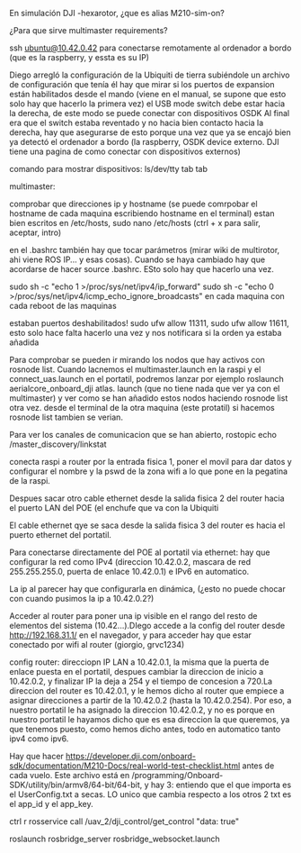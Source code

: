 En simulación DJI -hexarotor, ¿que es alias M210-sim-on?

¿Para que sirve multimaster requirements?

ssh ubuntu@10.42.0.42 para conectarse remotamente al ordenador a bordo (que es la raspberry, y essta es su IP)

Diego arregló la configuración de la Ubiquiti de tierra subiéndole un archivo de configuración que tenía él
hay que mirar si los puertos de expansion están habilitados desde el mando (viene en el manual, se supone que esto solo hay que hacerlo la primera vez)
el USB mode switch debe estar hacia la derecha, de este modo se puede conectar con dispositivos OSDK
Al final era que el switch estaba reventado y no hacia bien contacto hacia la derecha, hay que asegurarse de esto porque una vez que ya se encajó bien ya detectó el ordenador a bordo (la raspberry, OSDK device externo. DJI tiene una pagina de como conectar con dispositivos externos)

comando para mostrar dispositivos: ls/dev/tty tab tab

multimaster:

comprobar que direcciones ip y hostname (se puede comrpobar el hostname de cada maquina escribiendo hostname en el terminal) estan bien escritos en /etc/hosts, sudo nano /etc/hosts (ctrl + x para salir, aceptar, intro)

en el .bashrc también hay que tocar parámetros (mirar wiki de multirotor, ahi viene ROS IP... y esas cosas). Cuando se haya cambiado hay que acordarse de hacer source .bashrc. ESto solo hay que hacerlo una vez.

sudo sh -c "echo 1 >/proc/sys/net/ipv4/ip_forward"
sudo sh -c "echo 0 >/proc/sys/net/ipv4/icmp_echo_ignore_broadcasts" en cada maquina con cada reboot de las maquinas

estaban puertos deshabilitados! sudo ufw allow 11311, sudo ufw allow 11611, esto solo hace falta hacerlo una vez y nos notificara si la orden ya estaba añadida

Para comprobar se pueden ir mirando los nodos que hay activos con rosnode list. Cuando lacnemos el multimaster.launch en la raspi y el connect_uas.launch en el portatil, podremos lanzar por ejemplo roslaunch aerialcore_onboard_dji atlas. launch (que no tiene nada que ver ya con el multimaster) y ver como se han añadido estos nodos haciendo rosnode list otra vez. desde el terminal de la otra maquina (este protatil) si hacemos rosnode list tambien se verian.

Para ver los canales de comunicacion que se han abierto, rostopic echo /master_discovery/linkstat

conecta raspi a router por la entrada fisica 1, poner el movil para dar datos y configurar el nombre y la pswd de la zona wifi a lo que pone en la pegatina de la raspi.

Despues sacar otro cable ethernet desde la salida fisica 2 del router hacia el puerto LAN del POE (el enchufe que va con la Ubiquiti

El cable ethernet qye se saca desde la salida fisica 3 del router es hacia el puerto ethernet del portatil.

Para conectarse directamente del POE al portatil via ethernet: hay que configurar la red como IPv4 (direccion 10.42.0.2, mascara de red 255.255.255.0, puerta de enlace 10.42.0.1) e IPv6 en automatico.

La ip al parecer hay que configurarla en dinámica, (¿esto no puede chocar con cuando pusimos la ip a 10.42.0.2?)

Acceder al router para poner una ip visible en el rango del resto de elementos del sistema (10.42...).DIego accede a la config del router desde http://192.168.31.1/ en el navegador, y para acceder hay que estar conectado por wifi al router (giorgio, grvc1234)

config router: direcciopn IP LAN a 10.42.0.1, la misma que la puerta de enlace puesta en el portatil, despues cambiar la direccion de inicio a 10.42.0.2, y finalizar IP la deja a 254 y el tiempo de concesion a 720.La direccion del router es 10.42.0.1, y le hemos dicho al router que empiece a asignar direcciones a partir de la 10.42.0.2 (hasta la 10.42.0.254). Por eso, a nuestro portatil le ha asignado la direccion 10.42.0.2, y no es porque en nuestro portatil le hayamos dicho que es esa direccion la que queremos, ya que tenemos puesto, como hemos dicho antes, todo en automatico tanto ipv4 como ipv6.

Hay que hacer https://developer.dji.com/onboard-sdk/documentation/M210-Docs/real-world-test-checklist.html antes de cada vuelo. Este archivo está en /programming/Onboard-SDK/utility/bin/armv8/64-bit/64-bit, y hay 3: entiendo que el que importa es el UserConfig.txt a secas. LO unico que cambia respecto a los otros 2 txt es el app_id y el app_key.

ctrl r
rosservice call /uav_2/dji_control/get_control "data: true"

roslaunch rosbridge_server rosbridge_websocket.launch


